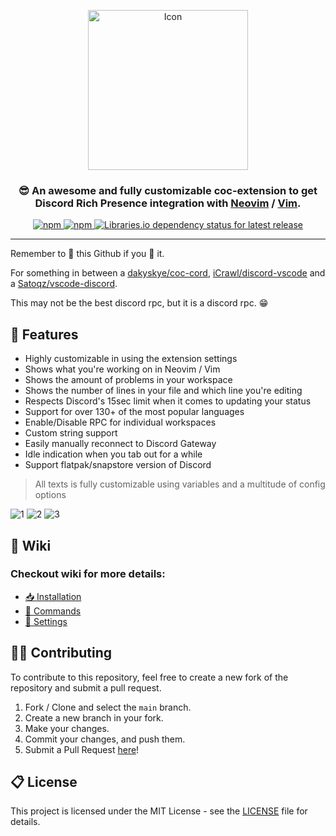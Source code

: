 <p align="center">
    <img src="https://i.imgur.com/gpcIEF4.png" alt="Icon" align="center" width="256">
</p>

<h3 align="center">
    😎 An awesome and fully customizable coc-extension to get Discord Rich Presence integration with <a href="https://neovim.io/"><b>Neovim</b></a> / <a href="https://www.vim.org/"><b>Vim</b></a>.
</h3>

<div align="center">
  <p>
    <a href="https://www.npmjs.com/package/coc-discord-rpc">
        <img src="https://img.shields.io/npm/v/coc-discord-rpc.svg?maxAge=3600&color=crimson&logo=npm" alt="npm" />
    </a>
    <a href="https://www.npmjs.com/package/coc-discord-rpc">
        <img src="https://img.shields.io/npm/dt/coc-discord-rpc.svg?maxAge=3600&logo=npm" alt="npm" />
    </a>
    <a href="https://libraries.io/npm/coc-discord-rpc">
        <img src="https://img.shields.io/librariesio/release/npm/coc-discord-rpc?maxAge=3600&logo=Libraries.io" alt="Libraries.io dependency status for latest release" />
    </a>
  </p>
</div>

---

Remember to 🌟 this Github if you 💖 it.

For something in between a [dakyskye/coc-cord](https://github.com/dakyskye/coc-cord), [iCrawl/discord-vscode](https://github.com/iCrawl/discord-vscode/) and a [Satoqz/vscode-discord](https://github.com/Satoqz/vscode-discord).

This may not be the best discord rpc, but it is a discord rpc. 😁

## 📌 Features

-   Highly customizable in using the extension settings
-   Shows what you're working on in Neovim / Vim
-   Shows the amount of problems in your workspace
-   Shows the number of lines in your file and which line you're editing
-   Respects Discord's 15sec limit when it comes to updating your status
-   Support for over 130+ of the most popular languages
-   Enable/Disable RPC for individual workspaces
-   Custom string support
-   Easily manually reconnect to Discord Gateway
-   Idle indication when you tab out for a while
-   Support flatpak/snapstore version of Discord

> All texts is fully customizable using variables and a multitude of config options

![1](https://i.imgur.com/GsZcyEo.png)
![2](https://i.imgur.com/ImVMp6j.png)
![3](https://i.imgur.com/9noFU8f.png)

## 📄 Wiki

### Checkout wiki for more details:

-   [📥 Installation](https://github.com/LeonardSSH/coc-discord-rpc/wiki/install)
-   [🤖 Commands](https://github.com/LeonardSSH/coc-discord-rpc/wiki/Using-the-commands)
-   [🔧 Settings](https://github.com/LeonardSSH/coc-discord-rpc/wiki/Using-the-configuration-file)

## 👨‍💻 Contributing

To contribute to this repository, feel free to create a new fork of the repository and submit a pull request.

1. Fork / Clone and select the `main` branch.
2. Create a new branch in your fork.
3. Make your changes.
4. Commit your changes, and push them.
5. Submit a Pull Request [here](https://github.com/LeonardSSH/coc-discord-rpc/pulls)!

## 📋 License

This project is licensed under the MIT License - see the [LICENSE](LICENSE) file for details.

[coc-cord]: https://github.com/dakyskye/coc-cord
[discord-vscode]: https://github.com/iCrawl/discord-vscode/
[vscode-discord]: https://github.com/Satoqz/vscode-discord
